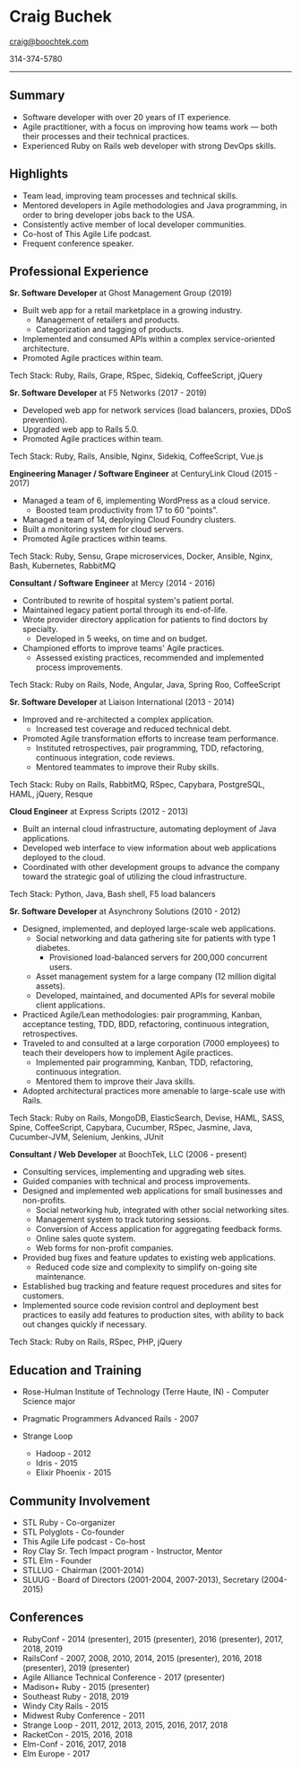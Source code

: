 Craig Buchek
===========================================================================

craig@boochtek.com

314-374-5780

***************************************************************************


Summary
-------

* Software developer with over 20 years of IT experience.
* Agile practitioner, with a focus on improving how teams work —
  both their processes and their technical practices.
* Experienced Ruby on Rails web developer with strong DevOps skills.


Highlights
----------

* Team lead, improving team processes and technical skills.
* Mentored developers in Agile methodologies and Java programming, in order
  to bring developer jobs back to the USA.
* Consistently active member of local developer communities.
* Co-host of This Agile Life podcast.
* Frequent conference speaker.


Professional Experience
-----------------------

**Sr. Software Developer** at Ghost Management Group (2019)

* Built web app for a retail marketplace in a growing industry.
    * Management of retailers and products.
    * Categorization and tagging of products.
* Implemented and consumed APIs within a complex service-oriented
  architecture.
* Promoted Agile practices within team.

Tech Stack: Ruby, Rails, Grape, RSpec, Sidekiq, CoffeeScript, jQuery

**Sr. Software Developer** at F5 Networks (2017 - 2019)

* Developed web app for network services (load balancers, proxies, DDoS
  prevention).
* Upgraded web app to Rails 5.0.
* Promoted Agile practices within team.

Tech Stack: Ruby, Rails, Ansible, Nginx, Sidekiq, CoffeeScript, Vue.js

**Engineering Manager / Software Engineer** at CenturyLink Cloud (2015 - 2017)

* Managed a team of 6, implementing WordPress as a cloud service.
    * Boosted team productivity from 17 to 60 "points".
* Managed a team of 14, deploying Cloud Foundry clusters.
* Built a monitoring system for cloud servers.
* Promoted Agile practices within teams.

Tech Stack: Ruby, Sensu, Grape microservices, Docker, Ansible, Nginx, Bash,
Kubernetes, RabbitMQ

**Consultant / Software Engineer** at Mercy (2014 - 2016)

* Contributed to rewrite of hospital system's patient portal.
* Maintained legacy patient portal through its end-of-life.
* Wrote provider directory application for patients to find doctors by
  specialty.
    * Developed in 5 weeks, on time and on budget.
* Championed efforts to improve teams' Agile practices.
    * Assessed existing practices, recommended and implemented process
      improvements.

Tech Stack: Ruby on Rails, Node, Angular, Java, Spring Roo, CoffeeScript

**Sr. Software Developer** at Liaison International (2013 - 2014)

* Improved and re-architected a complex application.
    * Increased test coverage and reduced technical debt.
* Promoted Agile transformation efforts to increase team performance.
    * Instituted retrospectives, pair programming, TDD, refactoring,
      continuous integration, code reviews.
    * Mentored teammates to improve their Ruby skills.

Tech Stack: Ruby on Rails, RabbitMQ, RSpec, Capybara, PostgreSQL, HAML,
jQuery, Resque

**Cloud Engineer** at Express Scripts (2012 - 2013)

* Built an internal cloud infrastructure, automating deployment of Java
  applications.
* Developed web interface to view information about web applications
  deployed to the cloud.
* Coordinated with other development groups to advance the company toward
  the strategic goal of utilizing the cloud infrastructure.

Tech Stack: Python, Java, Bash shell, F5 load balancers

**Sr. Software Developer** at Asynchrony Solutions (2010 - 2012)

* Designed, implemented, and deployed large-scale web applications.
    * Social networking and data gathering site for patients with type 1
      diabetes.
        * Provisioned load-balanced servers for 200,000 concurrent users.
    * Asset management system for a large company (12 million digital
      assets).
    * Developed, maintained, and documented APIs for several mobile client
      applications.
* Practiced Agile/Lean methodologies: pair programming, Kanban, acceptance
  testing, TDD, BDD, refactoring, continuous integration, retrospectives.
* Traveled to and consulted at a large corporation (7000 employees) to
  teach their developers how to implement Agile practices.
    * Implemented pair programming, Kanban, TDD, refactoring, continuous
      integration.
    * Mentored them to improve their Java skills.
* Adopted architectural practices more amenable to large-scale use with
  Rails.

Tech Stack: Ruby on Rails, MongoDB, ElasticSearch, Devise, HAML, SASS,
Spine, CoffeeScript, Capybara, Cucumber, RSpec, Jasmine, Java,
Cucumber-JVM, Selenium, Jenkins, JUnit

**Consultant / Web Developer** at BoochTek, LLC (2006 - present)

* Consulting services, implementing and upgrading web sites.
* Guided companies with technical and process improvements.
* Designed and implemented web applications for small businesses and
  non-profits.
    * Social networking hub, integrated with other social networking sites.
    * Management system to track tutoring sessions.
    * Conversion of Access application for aggregating feedback forms.
    * Online sales quote system.
    * Web forms for non-profit companies.
* Provided bug fixes and feature updates to existing web applications.
    * Reduced code size and complexity to simplify on-going site
      maintenance.
* Established bug tracking and feature request procedures and sites for
  customers.
* Implemented source code revision control and deployment best practices to
  easily add features to production sites, with ability to back out changes
  quickly if necessary.

Tech Stack: Ruby on Rails, RSpec, PHP, jQuery


Education and Training
----------------------

* Rose-Hulman Institute of Technology (Terre Haute, IN) -
  Computer Science major

* Pragmatic Programmers Advanced Rails - 2007
* Strange Loop
    * Hadoop - 2012
    * Idris - 2015
    * Elixir Phoenix - 2015


Community Involvement
---------------------

* STL Ruby - Co-organizer
* STL Polyglots - Co-founder
* This Agile Life podcast - Co-host
* Roy Clay Sr. Tech Impact program - Instructor, Mentor
* STL Elm - Founder
* STLLUG - Chairman (2001-2014)
* SLUUG - Board of Directors (2001-2004, 2007-2013), Secretary (2004-2015)


Conferences
-----------

* RubyConf - 2014 (presenter), 2015 (presenter), 2016 (presenter), 2017,
  2018, 2019
* RailsConf - 2007, 2008, 2010, 2014, 2015 (presenter), 2016,
  2018 (presenter), 2019 (presenter)
* Agile Alliance Technical Conference - 2017 (presenter)
* Madison+ Ruby - 2015 (presenter)
* Southeast Ruby - 2018, 2019
* Windy City Rails - 2015
* Midwest Ruby Conference - 2011
* Strange Loop - 2011, 2012, 2013, 2015, 2016, 2017, 2018
* RacketCon - 2015, 2016, 2018
* Elm-Conf - 2016, 2017, 2018
* Elm Europe - 2017
